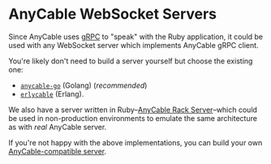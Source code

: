 # AnyCable WebSocket Servers

Since AnyCable uses [gRPC](https://grpc.io) to "speak" with the Ruby application,
it could be used with any WebSocket server which implements AnyCable gRPC client.

You're likely don't need to build a server yourself but choose the existing one:

- [`anycable-go`](anycable-go/getting_started.md) (Golang) (_recommended_)
- [`erlycable`](https://github.com/anycable/erlycable) (Erlang).

We also have a server written in Ruby–[AnyCable Rack Server](https://github.com/anycable/anycable-rack-server)–which could be used in non-production environments to emulate the same architecture as with _real_ AnyCable server.

If you're not happy with the above implementations, you can build your own [AnyCable-compatible server](misc/how_to_anycable_server.md).
